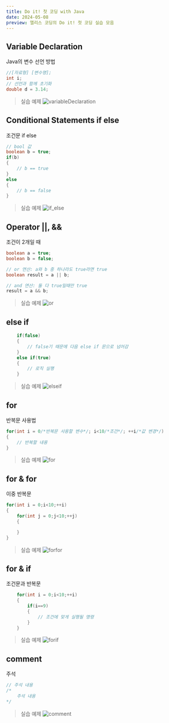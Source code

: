 ```yaml
---
title: Do it! 첫 코딩 with Java
date: 2024-05-08
preview: 엘리스 코딩의 Do it! 첫 코딩 실습 모음
---
```

## Variable Declaration
Java의 변수 선언 방법
```Java
//[자료형] [변수명];
int i;
// 선언과 함께 초기화
double d = 3.14;
```
> 실습 예제
![variableDeclaration](./variableDeclaration.png)

## Conditional Statements if else
조건문 if else
```Java
// bool 값
boolean b = true;
if(b)
{
    // b == true
}
else
{
    // b == false
}
```
> 실습 예제
![if_else](./if_else.png)

## Operator ||, &&
조건이 2개일 때
```Java
boolean a = true;
boolean b = false;

// or 연산: a와 b 중 하나라도 true라면 true
boolean result = a || b;

// and 연산: 둘 다 true일때만 true
result = a && b;
```
> 실습 예제
![or](./or.png)

## else if
```Java
    if(false)
    {
        // false기 때문에 다음 else if 문으로 넘어감    
    }
    else if(true)
    {
        // 로직 실행
    }
```
> 실습 예제
![elseif](./elseif.png)

## for
반복문 사용법
```Java
for(int i = 0/*반복문 사용할 변수*/; i<10/*조건*/; ++i/*값 변경*/)
{
    // 반복할 내용
}
```
> 실습 예제
![for](./for.png)

## for & for
이중 반복문
```Java
for(int i = 0;i<10;++i)
{
    for(int j = 0;j<10;++j)
    {

    }
}
```
> 실습 예제
![forfor](./forfor.png)

## for & if
조건문과 반복문
```Java
    for(int i = 0;i<10;++i)
    {
        if(i==9)
        {
            // 조건에 맞게 실행될 명령
        }
    }
```
> 실습 예제
![forif](./forif.png)

## comment
주석
```Java
// 주석 내용
/*
    주석 내용
*/
```
> 실습 예제
![comment](./comment.png)